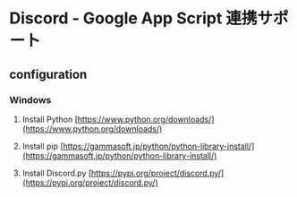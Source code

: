 # Discord - Google App Script 連携サポート

## configuration
### Windows
1. Install Python
[https://www.python.org/downloads/](https://www.python.org/downloads/)

1. Install pip
[https://gammasoft.jp/python/python-library-install/](https://gammasoft.jp/python/python-library-install/)

1. Install Discord.py
[https://pypi.org/project/discord.py/](https://pypi.org/project/discord.py/)